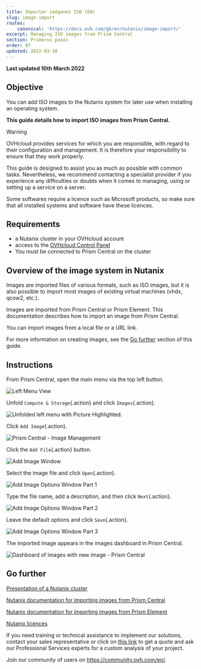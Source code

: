 ```yaml
---
title: Importar imágenes ISO (EN)
slug: image-import
routes:
    canonical: 'https://docs.ovh.com/gb/en/nutanix/image-import/'
excerpt: Managing ISO images from Prism Central
section: Primeros pasos
order: 07
updated: 2022-03-10
---
```


**Last updated 10th March 2022**

## Objective

You can add ISO images to the Nutanix system for later use when installing an operating system.

**This guide details how to import ISO images from Prism Central.**

> [!warning]
> OVHcloud provides services for which you are responsible, with regard to their configuration and management. It is therefore your responsibility to ensure that they work properly.
>
> This guide is designed to assist you as much as possible with common tasks. Nevertheless, we recommend contacting a specialist provider if you experience any difficulties or doubts when it comes to managing, using or setting up a service on a server.
>
> Some softwares require a licence such as Microsoft products, so make sure that all installed systems and software have these licences.

## Requirements

- a Nutanix cluster in your OVHcloud account
- access to the [OVHcloud Control Panel](https://ca.ovh.com/auth/?action=gotomanager&from=https://www.ovh.com/world/&ovhSubsidiary=ws)
- You must be connected to Prism Central on the cluster

## Overview of the image system in Nutanix

Images are imported files of various formats, such as ISO images, but it is also possible to import most images of existing virtual machines (vhdx, qcow2, etc.).

Images are imported from Prism Central or Prism Element. This documentation describes how to import an image from Prism Central.

You can import images from a local file or a URL link.

For more information on creating images, see the [Go further](#gofurther) section of this guide.

## Instructions

From Prism Central, open the main menu via the top left button. 

![Left Menu View](images/PrismCentralDashboardWithLeftMenu.PNG)

Unfold `Compute & Storage`{.action} and click `Images`{.action}.

![Unfolded left menu with Picture Highlighted](images/PrismCentralLefMenuToImage.PNG).

Click `Add Image`{.action}.

![Prism Central - Image Management](images/PrismCentralAddImage.PNG)

Click the `Add File`{.action} button.

![Add Image Window](images/AddImage01.PNG)

Select the image file and click `Open`{.action}.

![Add Image Options Window Part 1](images/AddImage02.PNG)

Type the file name, add a description, and then click `Next`{.action}.

![Add Image Options Window Part 2](images/AddImage03.PNG)

Leave the default options and click `Save`{.action}.

![Add Image Options Window Part 3](images/AddImage04.PNG)

The imported image appears in the images dashboard in Prism Central.

![Dashboard of images with new image - Prism Central](images/PrismCentralDashboardImagesWithNewImages.PNG)

## Go further <a name="gofurther"></a>

[Presentation of a Nutanix cluster](https://docs.ovh.com/us/es/nutanix/nutanix-hci/)

[Nutanix documentation for importing images from Prism Central](https://portal.nutanix.com/page/documents/details?targetId=Prism-Central-Guide-Prism-v5_20:mul-image-import-pc-t.html)

[Nutanix documentation for importing images from Prism Element](https://portal.nutanix.com/page/documents/details?targetId=Web-Console-Guide-Prism-v5_20:wc-image-configure-acropolis-wc-t.html)

[Nutanix licences](https://www.nutanix.com/products/software-options)

If you need training or technical assistance to implement our solutions, contact your sales representative or click on [this link](https://www.ovhcloud.com/es/professional-services/) to get a quote and ask our Professional Services experts for a custom analysis of your project.

Join our community of users on <https://community.ovh.com/en/>.
